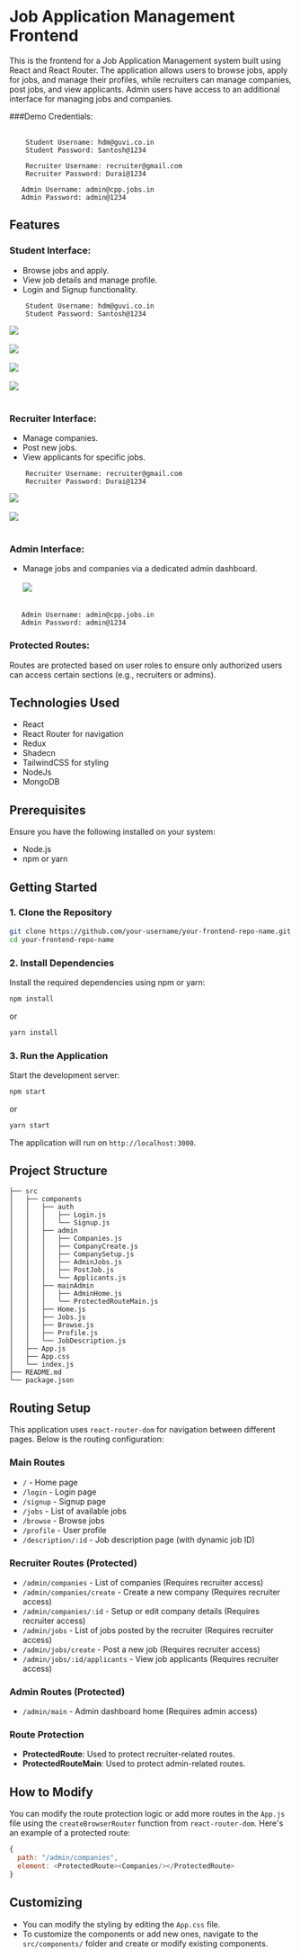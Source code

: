# Job Application Management Frontend

This is the frontend for a Job Application Management system built using React and React Router. The application allows users to browse jobs, apply for jobs, and manage their profiles, while recruiters can manage companies, post jobs, and view applicants. Admin users have access to an additional interface for managing jobs and companies.


###Demo Credentials: <br/><br/>
```
    Student Username: hdm@guvi.co.in
    Student Password: Santosh@1234
```

```
    Recruiter Username: recruiter@gmail.com
    Recruiter Password: Durai@1234
```

```
   Admin Username: admin@cpp.jobs.in
   Admin Password: admin@1234
```


## Features

### **Student Interface:**
  - Browse jobs and apply.
  - View job details and manage profile.
  - Login and Signup functionality.<br/>
```
    Student Username: hdm@guvi.co.in
    Student Password: Santosh@1234
```
![](https://github.com/user-attachments/assets/047cc38e-f95d-4aad-a4cf-e021b286f3ea)<br/><br/>
![](https://github.com/user-attachments/assets/f298a357-1f38-4dd5-9b54-b550a5276086)<br/><br/>
![](https://github.com/user-attachments/assets/01119af0-5bfd-402f-8aab-044d28b852f7)<br/><br/>
![](https://github.com/user-attachments/assets/795cf721-fa8a-4ee3-b8cc-b7631a88991c)<br/><br/>


  
### **Recruiter Interface:**
  - Manage companies.
  - Post new jobs.
  - View applicants for specific jobs.
```
    Recruiter Username: recruiter@gmail.com
    Recruiter Password: Durai@1234
```
![](https://github.com/user-attachments/assets/5bc8d932-61ce-4a1e-abe3-a928848b0dd9)<br/><br/>
![](https://github.com/user-attachments/assets/d2d84002-4aaf-4e49-81ea-593be2442a9d)<br/><br/>

### **Admin Interface:**
  - Manage jobs and companies via a dedicated admin dashboard.<br/><br/>
![](https://github.com/user-attachments/assets/d58176a8-0a25-4e23-9777-0a210cc3a460) <br/><br/>
```
   Admin Username: admin@cpp.jobs.in
   Admin Password: admin@1234
```

### **Protected Routes:**<br/>
Routes are protected based on user roles to ensure only authorized users can access certain sections (e.g., recruiters or admins).


## Technologies Used 


- React
- React Router for navigation
- Redux
- Shadecn
- TailwindCSS for styling
- NodeJs
- MongoDB

## Prerequisites

Ensure you have the following installed on your system:

- Node.js
- npm or yarn

## Getting Started

### 1. Clone the Repository

```bash
git clone https://github.com/your-username/your-frontend-repo-name.git
cd your-frontend-repo-name
```

### 2. Install Dependencies

Install the required dependencies using npm or yarn:

```bash
npm install
```

or

```bash
yarn install
```

### 3. Run the Application

Start the development server:

```bash
npm start
```

or

```bash
yarn start
```

The application will run on `http://localhost:3000`.

## Project Structure

```
├── src
│   ├── components
│   │   ├── auth
│   │   │   ├── Login.js
│   │   │   └── Signup.js
│   │   ├── admin
│   │   │   ├── Companies.js
│   │   │   ├── CompanyCreate.js
│   │   │   ├── CompanySetup.js
│   │   │   ├── AdminJobs.js
│   │   │   ├── PostJob.js
│   │   │   └── Applicants.js
│   │   ├── mainAdmin
│   │   │   ├── AdminHome.js
│   │   │   └── ProtectedRouteMain.js
│   │   ├── Home.js
│   │   ├── Jobs.js
│   │   ├── Browse.js
│   │   ├── Profile.js
│   │   └── JobDescription.js
│   ├── App.js
│   ├── App.css
│   └── index.js
├── README.md
└── package.json
```

## Routing Setup

This application uses `react-router-dom` for navigation between different pages. Below is the routing configuration:

### Main Routes

- `/` - Home page
- `/login` - Login page
- `/signup` - Signup page
- `/jobs` - List of available jobs
- `/browse` - Browse jobs
- `/profile` - User profile
- `/description/:id` - Job description page (with dynamic job ID)

### Recruiter Routes (Protected)

- `/admin/companies` - List of companies (Requires recruiter access)
- `/admin/companies/create` - Create a new company (Requires recruiter access)
- `/admin/companies/:id` - Setup or edit company details (Requires recruiter access)
- `/admin/jobs` - List of jobs posted by the recruiter (Requires recruiter access)
- `/admin/jobs/create` - Post a new job (Requires recruiter access)
- `/admin/jobs/:id/applicants` - View job applicants (Requires recruiter access)

### Admin Routes (Protected)

- `/admin/main` - Admin dashboard home (Requires admin access)

### Route Protection

- **ProtectedRoute**: Used to protect recruiter-related routes.
- **ProtectedRouteMain**: Used to protect admin-related routes.

## How to Modify

You can modify the route protection logic or add more routes in the `App.js` file using the `createBrowserRouter` function from `react-router-dom`. Here's an example of a protected route:

```javascript
{
  path: "/admin/companies",
  element: <ProtectedRoute><Companies/></ProtectedRoute>
}
```

## Customizing

- You can modify the styling by editing the `App.css` file.
- To customize the components or add new ones, navigate to the `src/components/` folder and create or modify existing components.



